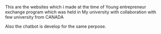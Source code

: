 This are the websites which i made at the time of Young entrepreneur exchange program which was held in My university with collaboration with few university from CANADA

Also the chatbot is develop for the same perpose.
